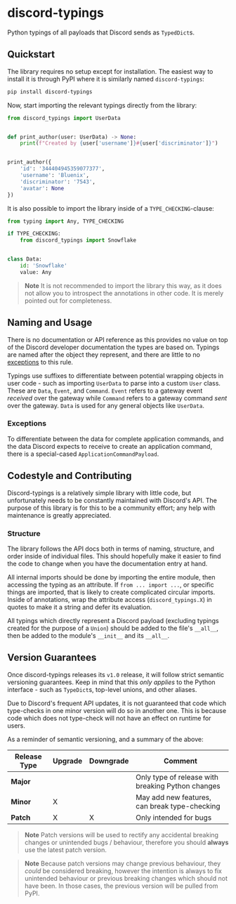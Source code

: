 # discord-typings

Python typings of all payloads that Discord sends as `TypedDict`s.

## Quickstart

The library requires no setup except for installation. The easiest way to
install it is through PyPI where it is similarly named `discord-typings`:

```bash
pip install discord-typings
```

Now, start importing the relevant typings directly from the library:

```python
from discord_typings import UserData


def print_author(user: UserData) -> None:
    print(f"Created by {user['username']}#{user['discriminator']}")


print_author({
    'id': '344404945359077377',
    'username': 'Bluenix',
    'discriminator': '7543',
    'avatar': None
})
```

It is also possible to import the library inside of a `TYPE_CHECKING`-clause:

```python
from typing import Any, TYPE_CHECKING

if TYPE_CHECKING:
    from discord_typings import Snowflake


class Data:
    id: 'Snowflake'
    value: Any
```

> **Note**
> It is not recommended to import the library this way, as it does not allow
> you to introspect the annotations in other code. It is merely pointed out
> for completeness.

## Naming and Usage

There is no documentation or API reference as this provides no value on top of
the Discord developer documentation the types are based on. Typings are named
after the object they represent, and there are little to no
[exceptions](#exceptions) to this rule.

Typings use suffixes to differentiate between potential wrapping objects in
user code - such as importing `UserData` to parse into a custom `User` class.
These are `Data`, `Event`, and `Command`. `Event` refers to a gateway event
*received* over the gateway while `Command` refers to a gateway command *sent*
over the gateway. `Data` is used for any general objects like `UserData`.

### Exceptions

To differentiate between the data for complete application commands, and the
data Discord expects to receive to create an application command, there is
a special-cased `ApplicationCommandPayload`.

## Codestyle and Contributing

Discord-typings is a relatively simple library with little code, but
unfortunately needs to be constantly maintained with Discord's API.
The purpose of this library is for this to be a community effort;
any help with maintenance is greatly appreciated.

### Structure

The library follows the API docs both in terms of naming, structure, and order
inside of individual files. This should hopefully make it easier to find the
code to change when you have the documentation entry at hand.

All internal imports should be done by importing the entire module, then
accessing the typing as an attribute. If `from ... import ...`, or specific
things are imported, that is likely to create complicated circular imports.
Inside of annotations, wrap the attribute access (`discord_typings.X`) in
quotes to make it a string and defer its evaluation.

All typings which directly represent a Discord payload (excluding typings
created for the purpose of a `Union`) should be added to the file's `__all__`,
then be added to the module's `__init__` and its `__all__`.

## Version Guarantees

Once discord-typings releases its `v1.0` release, it will follow strict
semantic versioning guarantees. Keep in mind that this *only applies*
to the Python interface - such as `TypeDict`s, top-level unions, and
other aliases.

Due to Discord's frequent API updates, it is not guaranteed that code
which type-checks in one minor version will do so in another one. This
is because code which does not type-check will not have an effect on
runtime for users.

As a reminder of semantic versioning, and a summary of the above:

| Release Type | Upgrade | Downgrade | Comment                                           |
| ------------ | ------- | --------- | ------------------------------------------------- |
| **Major**    |         |           | Only type of release with breaking Python changes |
| **Minor**    |    X    |           | May add new features, can break type-checking     |
| **Patch**    |    X    |     X     | Only intended for bugs                            |

> **Note**
> Patch versions will be used to rectify any accidental breaking changes
> or unintended bugs / behaviour, therefore you should **always** use
> the latest patch version.

> **Note**
> Because patch versions may change previous behaviour, they *could* be
> considered breaking, however the intention is always to fix unintended
> behaviour or previous breaking changes which should not have been.
> In those cases, the previous version will be pulled from PyPI.
